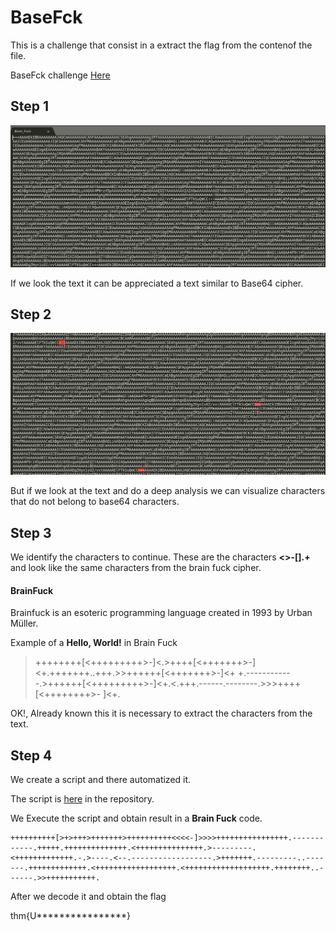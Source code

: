 # BaseFck

This is a challenge that consist in a extract the flag from the contenof the file.

BaseFck challenge [Here](https://tryhackme.com/jr/basefuck)

## Step 1

![Base64](https://raw.githubusercontent.com/n0obit4/CTF/master/TryHackMe/BaseFuck/Pictures/Base64.png)

If we look the text it can be appreciated a text similar to Base64 cipher.


## Step 2

![Brain Fuck](https://raw.githubusercontent.com/n0obit4/CTF/master/TryHackMe/BaseFuck/Pictures/Chars.jpg)

But if we look at the text and do a deep analysis we can visualize characters that do not belong to base64 characters.


## Step 3

We identify the characters to continue. These are the characters **<>-[].+** and look like the same characters from the brain fuck cipher.

#### BrainFuck

Brainfuck is an esoteric programming language created in 1993 by Urban Müller.

Example of a **Hello, World!** in Brain Fuck

>++++++++[<+++++++++>-]<.>++++[<+++++++>-]<+.+++++++..+++.>>++++++[<+++++++>-]<+
+.------------.>++++++[<+++++++++>-]<+.<.+++.------.--------.>>>++++[<++++++++>-
]<+.

OK!, Already known this it is necessary to extract the characters from the text.

## Step 4

We create a script and there automatized it.

The script is [here](https://github.com/n0obit4/CTF/blob/master/TryHackMe/BaseFuck/Base_Fuck_Solver.py) in the repository.

We Execute the script and obtain result in a **Brain Fuck** code.

```
++++++++++[>+>+++>+++++++>++++++++++<<<<-]>>>>++++++++++++++++.------------.+++++.++++++++++++++.<+++++++++++++++.>---------.<+++++++++++++.-.>----.<--.------------------.>+++++++.---------..-------.+++++++++++++.<++++++++++++++++++.<+++++++++++++++++++.++++++++..------.>>+++++++++++.
```

After we decode it and obtain the flag


thm{U****************}

